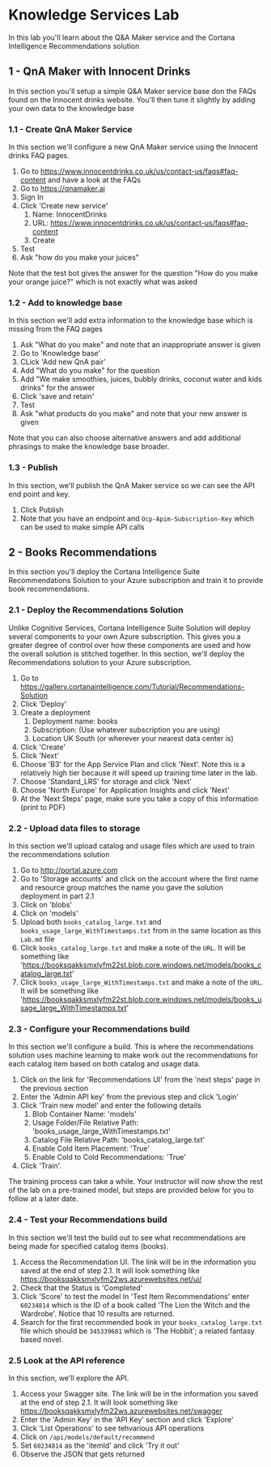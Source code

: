 # Knowledge Services Lab
In this lab you'll learn about the Q&A Maker service and the Cortana Intelligence Recommendations solution

## 1 - QnA Maker with Innocent Drinks
In this section you'll setup a simple Q&A Maker service base don the FAQs found on the Innocent drinks website. You'll then tune it slightly by adding your own data to the knowledge base

### 1.1 - Create QnA Maker Service
In this section we'll configure a new QnA Maker service using the Innocent drinks FAQ pages.
1. Go to https://www.innocentdrinks.co.uk/us/contact-us/faqs#faq-content and have a look at the FAQs
1. Go to https://qnamaker.ai
1. Sign In
1. Click 'Create new service'
    1. Name: InnocentDrinks
    1. URL: https://www.innocentdrinks.co.uk/us/contact-us/faqs#faq-content 
    1. Create
1. Test
1. Ask "how do you make your juices"

Note that the test bot gives the answer for the question "How do you make your orange juice?" which is not exactly what was asked

### 1.2 - Add to knowledge base
In this section we'll add extra information to the knowledge base which is missing from the FAQ pages
1. Ask "What do you make" and note that an inappropriate answer is given
1. Go to 'Knowledge base'
1. CLick 'Add new QnA pair'
1. Add "What do you make" for the question
1. Add "We make smoothies, juices, bubbly drinks, coconut water and kids drinks" for the answer 
1. Click 'save and retain'
1. Test
1. Ask "what products do you make" and note that your new answer is given

Note that you can also choose alternative answers and add additional phrasings to make the knowledge base broader.

### 1.3 - Publish
In this section, we'll publish the QnA Maker service so we can see the API end point and key.
1. Click Publish
1. Note that you have an endpoint and `Ocp-Apim-Subscription-Key` which can be used to make simple API calls

## 2 - Books Recommendations
In this section you'll deploy the Cortana Intelligence Suite Recommendations Solution to your Azure subscription and train it to provide book recommendations.

### 2.1 - Deploy the Recommendations Solution
Unlike Cognitive Services, Cortana Intelligence Suite Solution will deploy several components to your own Azure subscription. This gives you a greater degree of control over how these components are used and how the overall solution is stitched together. In this section, we'll deploy the Recommendations solution to your Azure subscription.
1. Go to https://gallery.cortanaintelligence.com/Tutorial/Recommendations-Solution
1. Click 'Deploy'
1. Create a deployment
    1. Deployment name: books
    1. Subscription: (Use whatever subscription you are using)
    1. Location UK South (or wherever your nearest data center is)
1. Click 'Create'
1. Click 'Next'
1. Choose 'B3' for the App Service Plan and click 'Next'. Note this is a relatively high tier because it will speed up training time later in the lab.
1. Choose 'Standard_LRS' for storage and click 'Next'
1. Choose 'North Europe' for Application Insights and click 'Next'
1. At the 'Next Steps' page, make sure you take a copy of this information (print to PDF)

### 2.2 - Upload data files to storage
In this section we'll upload catalog and usage files which are used to train the recommendations solution
1. Go to http://portal.azure.com
1. Go to 'Storage accounts' and click on the account where the first name and resource group matches the name you gave the solution deployment in part 2.1
1. Click on 'blobs'
1. Click on 'models'
1. Upload both `books_catalog_large.txt` and `books_usage_large_WithTimestamps.txt` from in the same location as this `Lab.md` file
1. Click `books_catalog_large.txt` and make a note of the `URL`. It will be something like 'https://booksqakksmxlyfm22st.blob.core.windows.net/models/books_catalog_large.txt'
1. Click `books_usage_large_WithTimestamps.txt` and make a note of the `URL`. It will be something like 'https://booksqakksmxlyfm22st.blob.core.windows.net/models/books_usage_large_WithTimestamps.txt'

### 2.3 - Configure your Recommendations build
In this section we'll configure a build. This is where the recommendations solution uses machine learning to make work out the recommendations for each catalog item based on both catalog and usage data.
1. Click on the link for 'Recommendations UI' from the 'next steps' page in the previous section
1. Enter the 'Admin API key' from the previous step and click 'Login'
1. Click 'Train new model' and enter the following details
    1. Blob Container Name: 'models'
    1. Usage Folder/File Relative Path: 'books_usage_large_WithTimestamps.txt'
    1. Catalog File Relative Path: 'books_catalog_large.txt'
    1. Enable Cold Item Placement: 'True'
    1. Enable Cold to Cold Recommendations: 'True'
1. Click 'Train'.

The training process can take a while. Your instructor will now show the rest of the lab on a pre-trained model, but steps are provided below for you to follow at a later date.

### 2.4 - Test your Recommendations build
In this section we'll test the build out to see what recommendations are being made for specified catalog items (books).

1. Access the Recommendation UI. The link will be in the information you saved at the end of step 2.1. It will look something like https://booksqakksmxlyfm22ws.azurewebsites.net/ui/
1. Check that the Status is 'Completed'
1. Click 'Score' to test the model
In 'Test Item Recommendations' enter `60234814` which is the ID of a book called 'The Lion the Witch and the Wardrobe'. Notice that 10 results are returned.
1. Search for the first recommended book in your `books_catalog_large.txt` file which should be `345339681` which is 'The Hobbit'; a related fantasy based novel.

### 2.5 Look at the API reference
In this section, we'll explore the API.

1. Access your Swagger site. The link will be in the information you saved at the end of step 2.1. It will look something like https://booksqakksmxlyfm22ws.azurewebsites.net/swagger
1. Enter the 'Admin Key' in the 'API Key' section and click 'Explore'
1. Click 'List Operations' to see tehvarious API operations
1. Click on `/api/models/default/recommend`
1. Set `60234814` as the 'itemId' and click 'Try it out'
1. Observe the JSON that gets returned